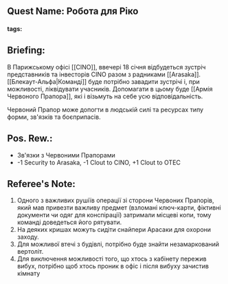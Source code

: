 ## Quest Name: Робота для Ріко
#### tags:

## Briefing:
В Парижському офісі [[CINO]], ввечері 18 січня відбудеться зустріч представників та інвесторів CINO разом з радниками [[Arasaka]]. [[Блекаут-Альфа|Команді]] буде потрібно завадити зустрічі і, при можливості, ліквідувати учасників. Допомагати в цьому буде [[Армія Червоного Прапора]], які і візьмуть на себе усю відповідальність.

Червоний Прапор може допогти в людській силі та ресурсах типу форми, зв'язків та боєприпасів.
## Pos. Rew.:
- Зв'язки з Червоними Прапорами
- -1 Security to Arasaka, -1 Clout to CINO, +1 Clout to OTEC

## Referee's Note:
1. Одного з важливих рушіїв операції зі сторони Червоних Прапорів, який мав привезти важливу предмет (взломані ключ-карти, фіктивні документи чи одяг для конспірації) затримали місцеві копи, тому команді доведеться його рятувати.
2. На деяких кришах можуть сидіти снайпери Арасаки для охорони заходу.
3. Для можливої втечі з будівлі, потрібно буде знайти незамаркований вертоліт.
4. Для виключення можливості того, що хтось з кабінету пережив вибух, потрібно щоб хтось проник в офіс і після вибуху зачистив кімнату
